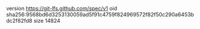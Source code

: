 version https://git-lfs.github.com/spec/v1
oid sha256:9568bd6d3253130059ad5f91c4759f824969572f82f50c290a6453bdc2f82fd8
size 14824
